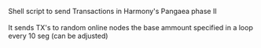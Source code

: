 Shell script to send Transactions in Harmony's Pangaea phase II <br>
<br>
It sends TX's to random online nodes the base ammount specified in a loop every 10 seg (can be adjusted)
